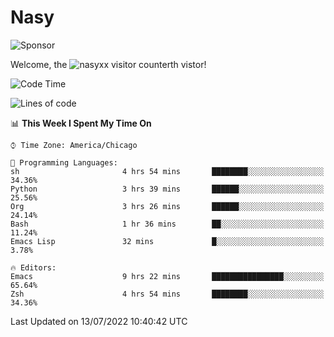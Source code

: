 # Nasy

<!--
<p align="center">
<img height="200" src="https://github-readme-stats.vercel.app/api?username=nasyxx&count_private=true&show_icons=true&theme=dracula&include_all_commits=true"/>
<img height="200" src="https://github-readme-stats.vercel.app/api/top-langs/?username=nasyxx&theme=dracula&hide=html,jupyter+notebook&count_private=true&show_icons=true"/>
</p>

  
----------------
-->

![Sponsor](https://img.shields.io/static/v1.svg?label=Sponsor&message=%E2%9D%A4&logo=GitHub&style=flat&color=pink)
 
Welcome, the ![nasyxx visitor counter](https://count.getloli.com/get/@nasyxx?theme=rule34)th vistor!
 
<!--START_SECTION:waka-->
![Code Time](http://img.shields.io/badge/Code%20Time-2%2C513%20hrs%2052%20mins-blue)

![Lines of code](https://img.shields.io/badge/From%20Hello%20World%20I%27ve%20Written-5%20Million%20lines%20of%20code-blue)

📊 **This Week I Spent My Time On** 

```text
⌚︎ Time Zone: America/Chicago

💬 Programming Languages: 
sh                       4 hrs 54 mins       ████████░░░░░░░░░░░░░░░░░   34.36% 
Python                   3 hrs 39 mins       ██████░░░░░░░░░░░░░░░░░░░   25.56% 
Org                      3 hrs 26 mins       ██████░░░░░░░░░░░░░░░░░░░   24.14% 
Bash                     1 hr 36 mins        ██░░░░░░░░░░░░░░░░░░░░░░░   11.24% 
Emacs Lisp               32 mins             █░░░░░░░░░░░░░░░░░░░░░░░░   3.78%

🔥 Editors: 
Emacs                    9 hrs 22 mins       ████████████████░░░░░░░░░   65.64% 
Zsh                      4 hrs 54 mins       ████████░░░░░░░░░░░░░░░░░   34.36%

```


 Last Updated on 13/07/2022 10:40:42 UTC
<!--END_SECTION:waka-->

<!-- ![visitors](https://visitor-badge.laobi.icu/badge?page_id=nasyxx.nasyxx) -->
